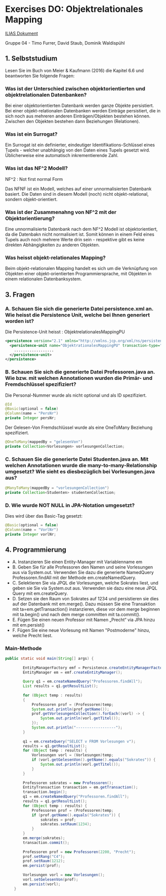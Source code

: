 # Exercises DO: Objektrelationales Mapping

[ILIAS Dokument](https://elearning.hslu.ch/ilias/goto.php?target=file_3682738_download)

Gruppe 04 - Timo Furrer, David Staub, Dominik Waldispühl

## 1. Selbststudium
Lesen Sie im Buch von Meier & Kaufmann (2016) die Kapitel 6.6 und beantworten Sie folgende Fragen:

### Was ist der Unterschied zwischen objektorientierten und objektrelationalen Datenbanken?

Bei einer objektorientierten Datenbank werden ganze Objekte persistiert. Bei einer objekt-relationalen Datenbanken werden Einträge persistiert, die in sich noch aus mehreren anderen Einträgen/Objekten bestehen können. Zwischen den Objekten bestehen dann Beziehungen (Relationen).

### Was ist ein Surrogat?

Ein Surrogat ist ein definierter, eindeutiger Identifikations-Schlüssel eines Tupels - welcher unabhängig von den Daten eines Tupels gesetzt wird. Üblicherweise eine automatisch inkrementierende Zahl.

### Was ist das NF^2 Modell?

NF^2 : Not first normal Form

Das NFNF ist ein Modell, welches auf einer unnormalisierten Datenbank basiert. Die Daten sind in diesem Modell (noch) nicht objekt-relational, sondern objekt-orientiert.

### Was ist der Zusammenahng von NF^2 mit der Objektorientierung?

Eine unnormalisierte Datenbank nach dem NF^2 Modell ist objektorientiert, da die Datenbakn nicht normalisiert ist. Somit können in einem Feld eines Tupels auch noch mehrere Werte drin sein - respektive gibt es keine direkten Abhängigkeiten zu anderen Objekten.

### Was heisst objekt-relationales Mapping?

Beim objekt-relationalen Mapping handelt es sich um die Verknüpfung von Objekten einer objekt-orientierten Programmiersprache, mit Objekten in einem relationalen Datenbanksystem.

## 3. Fragen

### A. Schauen Sie sich die generierte Datei persistence.xml an. Wie heisst die Persistence Unit, welche bei Ihnen generiert worden ist?

Die Persistence-Unit heisst : ObjektrelationalesMappingPU

```xml
<persistence version="2.1" xmlns="http://xmlns.jcp.org/xml/ns/persistence" xmlns:xsi="http://www.w3.org/2001/XMLSchema-instance" xsi:schemaLocation="http://xmlns.jcp.org/xml/ns/persistence http://xmlns.jcp.org/xml/ns/persistence/persistence_2_1.xsd">
  <persistence-unit name="ObjektrationalesMappingPU" transaction-type="RESOURCE_LOCAL">
    ..................
  </persistence-unit>
</persistence>

```

### B. Schauen Sie sich die generierte Datei Professoren.java an. Wie bzw. mit welchen Annotationen wurden die Primär- und Fremdschlüssel spezifiziert?

Die Personal-Nummer wurde als nicht optional und als ID spezifiziert.

```java
@Id
@Basic(optional = false)
@Column(name = "PersNr")
private Integer persNr;
```

Der Gelesen-Von Fremdschlüssel wurde als eine OneToMany Beziehung spezifiziert.

```java
@OneToMany(mappedBy = "gelesenVon")
private Collection<Vorlesungen> vorlesungenCollection;
```

### C. Schauen Sie die generierte Datei Studenten.java an. Mit welchen Annotationen wurde die many-to‐many-Relationship umgesetzt? Wie sieht es diesbezüglich bei Vorlesungen.java aus?

```java
@ManyToMany(mappedBy = "vorlesungenCollection")
private Collection<Studenten> studentenCollection;
```

### D. Wie wurde NOT NULL in JPA-Notation umgesetzt?

Dies wird über das Basic-Tag gesetzt:

```java
@Basic(optional = false)
@Column(name = "VorlNr")
private Integer vorlNr;
```

## 4. Programmierung

* A. Instanzieren Sie einen Entity-Manager mit Variablenname em 
* B. Geben Sie für alle Professoren den Namen und seine Vorlesungen aus via System.out. Verwenden Sie dazu die generierte NamedQuery Professoren.findAll mit der Methode em.createNamedQuery. 
* C. Selektieren Sie via JPQL die Vorlesungen, welche Sokrates liest, und geben sie Sie via System.out aus. Verwenden sie dazu eine neue JPQL Query mit em.createQuery. 
* D. Setzen sie den Raum von Sokrates auf 1234 und persistieren sie dies auf der Datenbank mit em.merge(). Dazu müssen Sie eine Transaktion mit ta=em.getTransaction() instanzieren, diese vor dem merge beginnen mit ta.begin() und nach dem merge committen mit ta.commit(). 
* E. Fügen Sie einen neuen Professor mit Namen „Precht“ via JPA hinzu mit em.persist()
* F. Fügen Sie eine neue Vorlesung mit Namen "Postmoderne" hinzu, welche Precht liest.

### Main-Methode

```java
public static void main(String[] args) {
        
        EntityManagerFactory emf = Persistence.createEntityManagerFactory("ObjektrationalesMappingPU");
        EntityManager em = emf.createEntityManager();
        
        Query q1 = em.createNamedQuery("Professoren.findAll");
        List results = q1.getResultList();
        
        for (Object temp : results)
        {
            Professoren prof = (Professoren)temp;
            System.out.println(prof.getName());
            prof.getVorlesungenCollection().forEach((vorl) -> {
                System.out.println(vorl.getTitel());
            });       
            System.out.println("------------------");
        }
        
        q1 = em.createQuery("SELECT v FROM Vorlesungen v");
        results = q1.getResultList();
        for (Object temp : results) {
            Vorlesungen vorl = (Vorlesungen)temp;
            if (vorl.getGelesenVon().getName().equals("Sokrates")) {
                System.out.println(vorl.getTitel());
            }            
        }
        
        Professoren sokrates = new Professoren();
        EntityTransaction transaction = em.getTransaction();
        transaction.begin();
        q1 = em.createNamedQuery("Professoren.findAll");
        results = q1.getResultList();
        for (Object temp : results) {
            Professoren prof = (Professoren)temp;
            if (prof.getName().equals("Sokrates")) {
                sokrates = prof;
                sokrates.setRaum(1234);
            }
        }
        em.merge(sokrates);
        transaction.commit();
        
        Professoren prof = new Professoren(2200, "Precht");
        prof.setRang("C4");
        prof.setRaum(1212);
        em.persist(prof);
        
        Vorlesungen vorl = new Vorlesungen();
        vorl.setGelesenVon(prof);
        em.persist(vorl);
    }

```
